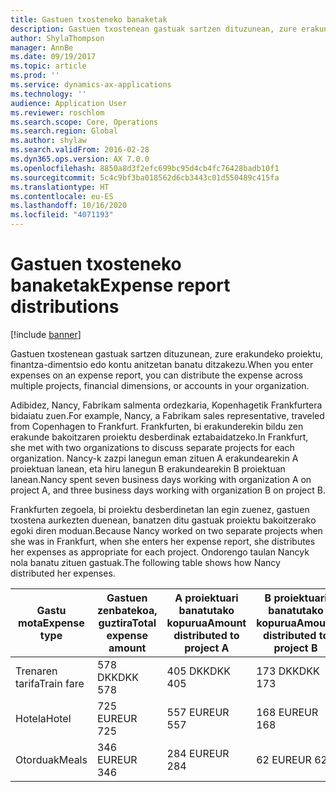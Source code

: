 ```yaml
---
title: Gastuen txosteneko banaketak
description: Gastuen txostenean gastuak sartzen dituzunean, zure erakundeko proiektu, pertsona juridiko edo kontu anitzetan banatu ditzakezu.
author: ShylaThompson
manager: AnnBe
ms.date: 09/19/2017
ms.topic: article
ms.prod: ''
ms.service: dynamics-ax-applications
ms.technology: ''
audience: Application User
ms.reviewer: roschlom
ms.search.scope: Core, Operations
ms.search.region: Global
ms.author: shylaw
ms.search.validFrom: 2016-02-28
ms.dyn365.ops.version: AX 7.0.0
ms.openlocfilehash: 8850a8d3f2efc699bc95d4cb4fc76428badb10f1
ms.sourcegitcommit: 5c4c9bf3ba018562d6cb3443c01d550489c415fa
ms.translationtype: HT
ms.contentlocale: eu-ES
ms.lasthandoff: 10/16/2020
ms.locfileid: "4071193"
---
```

# <a name="expense-report-distributions"></a><span data-ttu-id="1f4b5-103">Gastuen txosteneko banaketak</span><span class="sxs-lookup"><span data-stu-id="1f4b5-103">Expense report distributions</span></span>

[!include [banner](../includes/banner.md)]

<span data-ttu-id="1f4b5-104">Gastuen txostenean gastuak sartzen dituzunean, zure erakundeko proiektu, finantza-dimentsio edo kontu anitzetan banatu ditzakezu.</span><span class="sxs-lookup"><span data-stu-id="1f4b5-104">When you enter expenses on an expense report, you can distribute the expense across multiple projects, financial dimensions, or accounts in your organization.</span></span>

<span data-ttu-id="1f4b5-105">Adibidez, Nancy, Fabrikam salmenta ordezkaria, Kopenhagetik Frankfurtera bidaiatu zuen.</span><span class="sxs-lookup"><span data-stu-id="1f4b5-105">For example, Nancy, a Fabrikam sales representative, traveled from Copenhagen to Frankfurt.</span></span> <span data-ttu-id="1f4b5-106">Frankfurten, bi erakunderekin bildu zen erakunde bakoitzaren proiektu desberdinak eztabaidatzeko.</span><span class="sxs-lookup"><span data-stu-id="1f4b5-106">In Frankfurt, she met with two organizations to discuss separate projects for each organization.</span></span> <span data-ttu-id="1f4b5-107">Nancy-k zazpi lanegun eman zituen A erakundearekin A proiektuan lanean, eta hiru lanegun B erakundearekin B proiektuan lanean.</span><span class="sxs-lookup"><span data-stu-id="1f4b5-107">Nancy spent seven business days working with organization A on project A, and three business days working with organization B on project B.</span></span>

<span data-ttu-id="1f4b5-108">Frankfurten zegoela, bi proiektu desberdinetan lan egin zuenez, gastuen txostena aurkezten duenean, banatzen ditu gastuak proiektu bakoitzerako egoki diren moduan.</span><span class="sxs-lookup"><span data-stu-id="1f4b5-108">Because Nancy worked on two separate projects when she was in Frankfurt, when she enters her expense report, she distributes her expenses as appropriate for each project.</span></span> <span data-ttu-id="1f4b5-109">Ondorengo taulan Nancyk nola banatu zituen gastuak.</span><span class="sxs-lookup"><span data-stu-id="1f4b5-109">The following table shows how Nancy distributed her expenses.</span></span>


| <span data-ttu-id="1f4b5-110">Gastu mota</span><span class="sxs-lookup"><span data-stu-id="1f4b5-110">Expense type</span></span> | <span data-ttu-id="1f4b5-111">Gastuen zenbatekoa, guztira</span><span class="sxs-lookup"><span data-stu-id="1f4b5-111">Total expense amount</span></span>|<span data-ttu-id="1f4b5-112">A proiektuari banatutako kopurua</span><span class="sxs-lookup"><span data-stu-id="1f4b5-112">Amount distributed to project A</span></span>| <span data-ttu-id="1f4b5-113">B proiektuari banatutako kopurua</span><span class="sxs-lookup"><span data-stu-id="1f4b5-113">Amount distributed to project B</span></span> |
|--------------|---------------------|-------------------------------|---------------------------------|
|<span data-ttu-id="1f4b5-114">Trenaren tarifa</span><span class="sxs-lookup"><span data-stu-id="1f4b5-114">Train fare</span></span>   |<span data-ttu-id="1f4b5-115">578 DKK</span><span class="sxs-lookup"><span data-stu-id="1f4b5-115">DKK 578</span></span>              |<span data-ttu-id="1f4b5-116">405 DKK</span><span class="sxs-lookup"><span data-stu-id="1f4b5-116">DKK 405</span></span>                        |<span data-ttu-id="1f4b5-117">173 DKK</span><span class="sxs-lookup"><span data-stu-id="1f4b5-117">DKK 173</span></span>                          |
|<span data-ttu-id="1f4b5-118">Hotela</span><span class="sxs-lookup"><span data-stu-id="1f4b5-118">Hotel</span></span>         |<span data-ttu-id="1f4b5-119">725 EUR</span><span class="sxs-lookup"><span data-stu-id="1f4b5-119">EUR 725</span></span>              |<span data-ttu-id="1f4b5-120">557 EUR</span><span class="sxs-lookup"><span data-stu-id="1f4b5-120">EUR 557</span></span>                        |<span data-ttu-id="1f4b5-121">168 EUR</span><span class="sxs-lookup"><span data-stu-id="1f4b5-121">EUR 168</span></span>                          |
|<span data-ttu-id="1f4b5-122">Otorduak</span><span class="sxs-lookup"><span data-stu-id="1f4b5-122">Meals</span></span>         |<span data-ttu-id="1f4b5-123">346 EUR</span><span class="sxs-lookup"><span data-stu-id="1f4b5-123">EUR 346</span></span>              |<span data-ttu-id="1f4b5-124">284 EUR</span><span class="sxs-lookup"><span data-stu-id="1f4b5-124">EUR 284</span></span>                        |<span data-ttu-id="1f4b5-125">62 EUR</span><span class="sxs-lookup"><span data-stu-id="1f4b5-125">EUR 62</span></span>                           |

